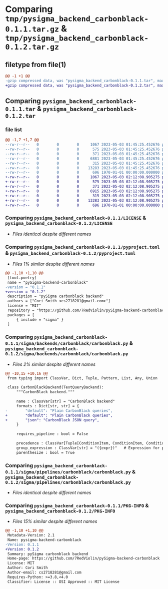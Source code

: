 # Comparing `tmp/pysigma_backend_carbonblack-0.1.1.tar.gz` & `tmp/pysigma_backend_carbonblack-0.1.2.tar.gz`

## filetype from file(1)

```diff
@@ -1 +1 @@
-gzip compressed data, was "pysigma_backend_carbonblack-0.1.1.tar", max compression
+gzip compressed data, was "pysigma_backend_carbonblack-0.1.2.tar", max compression
```

## Comparing `pysigma_backend_carbonblack-0.1.1.tar` & `pysigma_backend_carbonblack-0.1.2.tar`

### file list

```diff
@@ -1,7 +1,7 @@
--rw-r--r--   0        0        0     1067 2023-05-03 01:45:25.452676 pysigma_backend_carbonblack-0.1.1/LICENSE
--rw-r--r--   0        0        0      575 2023-05-03 01:45:25.452676 pysigma_backend_carbonblack-0.1.1/pyproject.toml
--rw-r--r--   0        0        0      371 2023-05-03 01:45:25.452676 pysigma_backend_carbonblack-0.1.1/sigma/backends/carbonblack/__init__.py
--rw-r--r--   0        0        0     6881 2023-05-03 01:45:25.452676 pysigma_backend_carbonblack-0.1.1/sigma/backends/carbonblack/carbonblack.py
--rw-r--r--   0        0        0      315 2023-05-03 01:45:25.452676 pysigma_backend_carbonblack-0.1.1/sigma/pipelines/carbonblack/__init__.py
--rw-r--r--   0        0        0    13283 2023-05-03 01:45:25.452676 pysigma_backend_carbonblack-0.1.1/sigma/pipelines/carbonblack/carbonblack.py
--rw-r--r--   0        0        0      696 1970-01-01 00:00:00.000000 pysigma_backend_carbonblack-0.1.1/PKG-INFO
+-rw-r--r--   0        0        0     1067 2023-05-03 02:12:08.905275 pysigma_backend_carbonblack-0.1.2/LICENSE
+-rw-r--r--   0        0        0      575 2023-05-03 02:12:08.905275 pysigma_backend_carbonblack-0.1.2/pyproject.toml
+-rw-r--r--   0        0        0      371 2023-05-03 02:12:08.905275 pysigma_backend_carbonblack-0.1.2/sigma/backends/carbonblack/__init__.py
+-rw-r--r--   0        0        0     6915 2023-05-03 02:12:08.905275 pysigma_backend_carbonblack-0.1.2/sigma/backends/carbonblack/carbonblack.py
+-rw-r--r--   0        0        0      315 2023-05-03 02:12:08.905275 pysigma_backend_carbonblack-0.1.2/sigma/pipelines/carbonblack/__init__.py
+-rw-r--r--   0        0        0    13283 2023-05-03 02:12:08.905275 pysigma_backend_carbonblack-0.1.2/sigma/pipelines/carbonblack/carbonblack.py
+-rw-r--r--   0        0        0      696 1970-01-01 00:00:00.000000 pysigma_backend_carbonblack-0.1.2/PKG-INFO
```

### Comparing `pysigma_backend_carbonblack-0.1.1/LICENSE` & `pysigma_backend_carbonblack-0.1.2/LICENSE`

 * *Files identical despite different names*

### Comparing `pysigma_backend_carbonblack-0.1.1/pyproject.toml` & `pysigma_backend_carbonblack-0.1.2/pyproject.toml`

 * *Files 1% similar despite different names*

```diff
@@ -1,10 +1,10 @@
 [tool.poetry]
 name = "pySigma-backend-carbonblack"
-version = "0.1.1"
+version = "0.1.2"
 description = "pySigma carbonblack backend"
 authors = ["Cori Smith <cs2718281@gmail.com>"]
 license = "MIT"
 repository = "https://github.com/7RedViolin/pySigma-backend-carbonblack"
 packages = [
     { include = "sigma" }
 ]
```

### Comparing `pysigma_backend_carbonblack-0.1.1/sigma/backends/carbonblack/carbonblack.py` & `pysigma_backend_carbonblack-0.1.2/sigma/backends/carbonblack/carbonblack.py`

 * *Files 2% similar despite different names*

```diff
@@ -10,15 +10,16 @@
 from typing import ClassVar, Dict, Tuple, Pattern, List, Any, Union
 
 class CarbonBlackBackend(TextQueryBackend):
     """CarbonBlack backend."""
 
     name : ClassVar[str] = "CarbonBlack backend"
     formats : Dict[str, str] = {
-        "default": "Plain CarbonBlack queries",        
+        "default": "Plain CarbonBlack queries",
+        "json": "CarbonBlack JSON query",
     }
 
     requires_pipeline : bool = False
 
     precedence : ClassVar[Tuple[ConditionItem, ConditionItem, ConditionItem]] = (ConditionNOT, ConditionAND, ConditionOR)
     group_expression : ClassVar[str] = "({expr})"   # Expression for precedence override grouping as format string with {expr} placeholder
     parenthesize : bool = True
```

### Comparing `pysigma_backend_carbonblack-0.1.1/sigma/pipelines/carbonblack/carbonblack.py` & `pysigma_backend_carbonblack-0.1.2/sigma/pipelines/carbonblack/carbonblack.py`

 * *Files identical despite different names*

### Comparing `pysigma_backend_carbonblack-0.1.1/PKG-INFO` & `pysigma_backend_carbonblack-0.1.2/PKG-INFO`

 * *Files 15% similar despite different names*

```diff
@@ -1,10 +1,10 @@
 Metadata-Version: 2.1
 Name: pysigma-backend-carbonblack
-Version: 0.1.1
+Version: 0.1.2
 Summary: pySigma carbonblack backend
 Home-page: https://github.com/7RedViolin/pySigma-backend-carbonblack
 License: MIT
 Author: Cori Smith
 Author-email: cs2718281@gmail.com
 Requires-Python: >=3.8,<4.0
 Classifier: License :: OSI Approved :: MIT License
```

